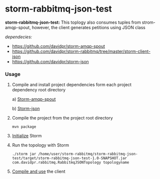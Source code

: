 storm-rabbitmq-json-test
========================

**storm-rabbitmq-json-test:** This toplogy also consumes tuples from strom-amqp-spout, however, the client generates petitions using JSON class
  
  *dependecies:*
  
  * https://github.com/davidpr/storm-amqp-spout
  * https://github.com/davidpr/storm-rabbitmq/tree/master/storm-client-json
  * https://github.com/davidpr/storm-json

### Usage

1. Compile and install project dependencies form each project dependency root directory

    a) [Storm-amqp-spout](https://github.com/davidpr/storm-amqp-spout)
    
    b) [Storm-json](https://github.com/davidpr/storm-json)

2. Compile the project from the project root directory

     `mvn package`
    
3. [Initialize](https://github.com/davidpr/storm-tutorial/wiki/Single-node-installation#initializing-storm) Storm

4. Run the topology with Storm 

    `./storm jar /home/user/storm-rabbitmq/storm-rabbitmq-json-test/target/storm-rabbitmq-json-test-1.0-SNAPSHOT.jar`
    `com.davidpr.rabbitmq.RabbitmqJSONTopology topologyname`
    
5. [Compile and use](https://github.com/davidpr/storm-rabbitmq/tree/master/storm-client-json) the client




  


